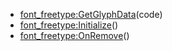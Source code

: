 - [font_freetype:GetGlyphData](nil)(code)
- [font_freetype:Initialize](nil)()
- [font_freetype:OnRemove](nil)()